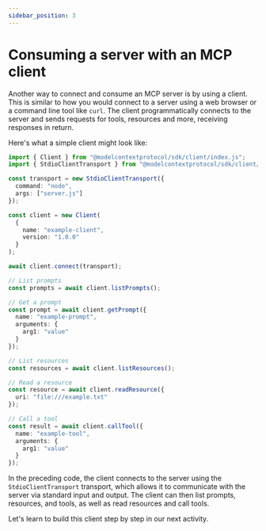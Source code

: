 ```yaml
---
sidebar_position: 3
---
```


# Consuming a server with an MCP client

Another way to connect and consume an MCP server is by using a client. This is similar to how you would connect to a server using a web browser or a command line tool like `curl`. The client programmatically connects to the server and sends requests for tools, resources and more, receiving responses in return.

Here's what a simple client might look like:

```typescript
import { Client } from "@modelcontextprotocol/sdk/client/index.js";
import { StdioClientTransport } from "@modelcontextprotocol/sdk/client/stdio.js";

const transport = new StdioClientTransport({
  command: "node",
  args: ["server.js"]
});

const client = new Client(
  {
    name: "example-client",
    version: "1.0.0"
  }
);

await client.connect(transport);

// List prompts
const prompts = await client.listPrompts();

// Get a prompt
const prompt = await client.getPrompt({
  name: "example-prompt",
  arguments: {
    arg1: "value"
  }
});

// List resources
const resources = await client.listResources();

// Read a resource
const resource = await client.readResource({
  uri: "file:///example.txt"
});

// Call a tool
const result = await client.callTool({
  name: "example-tool",
  arguments: {
    arg1: "value"
  }
});
```

In the preceding code, the client connects to the server using the `StdioClientTransport` transport, which allows it to communicate with the server via standard input and output. The client can then list prompts, resources, and tools, as well as read resources and call tools.

Let's learn to build this client step by step in our next activity.